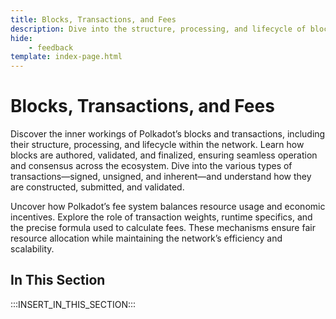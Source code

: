 ```yaml
---
title: Blocks, Transactions, and Fees
description: Dive into the structure, processing, and lifecycle of blocks and transactions in Polkadot, and learn how fees are calculated and applied.
hide: 
    - feedback
template: index-page.html
---
```


# Blocks, Transactions, and Fees

Discover the inner workings of Polkadot’s blocks and transactions, including their structure, processing, and lifecycle within the network. Learn how blocks are authored, validated, and finalized, ensuring seamless operation and consensus across the ecosystem. Dive into the various types of transactions—signed, unsigned, and inherent—and understand how they are constructed, submitted, and validated.

Uncover how Polkadot’s fee system balances resource usage and economic incentives. Explore the role of transaction weights, runtime specifics, and the precise formula used to calculate fees. These mechanisms ensure fair resource allocation while maintaining the network’s efficiency and scalability.

## In This Section

:::INSERT_IN_THIS_SECTION:::